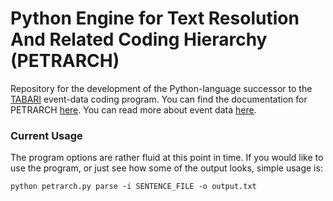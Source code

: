 Python Engine for Text Resolution And Related Coding Hierarchy (PETRARCH)
========

Repository for the development of the Python-language successor to the [TABARI](http://eventdata.psu.edu/software.dir/tabari.html)
event-data coding program. You can find the documentation for PETRARCH [here](http://eventdata.readthedocs.org/). You can read more about event data [here](http://eventdata.psu.edu/).

### Current Usage

The program options are rather fluid at this point in time. If you would like
to use the program, or just see how some of the output looks, simple usage is:

    python petrarch.py parse -i SENTENCE_FILE -o output.txt 
